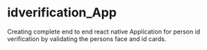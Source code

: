 # idverification_App
Creating complete end to end react native Application for person id verification by validating the persons face and id cards. 
